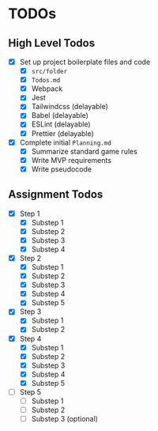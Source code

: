 # TODOs

## High Level Todos

- [x] Set up project boilerplate files and code
  - [x] `src/folder`
  - [x] `Todos.md`
  - [x] Webpack
  - [x] Jest
  - [x] Tailwindcss (delayable)
  - [x] Babel (delayable)
  - [x] ESLint (delayable)
  - [x] Prettier (delayable)
- [x] Complete initial `Planning.md`
  - [x] Summarize standard game rules
  - [x] Write MVP requirements
  - [x] Write pseudocode

## Assignment Todos

- [x] Step 1
  - [x] Substep 1
  - [x] Substep 2
  - [x] Substep 3
  - [x] Substep 4
- [x] Step 2
  - [x] Substep 1
  - [x] Substep 2
  - [x] Substep 3
  - [x] Substep 4
  - [x] Substep 5
- [x] Step 3
  - [x] Substep 1
  - [x] Substep 2
- [x] Step 4
  - [x] Substep 1
  - [x] Substep 2
  - [x] Substep 3
  - [x] Substep 4
  - [x] Substep 5
- [ ] Step 5
  - [ ] Substep 1
  - [ ] Substep 2
  - [ ] Substep 3 (optional)
